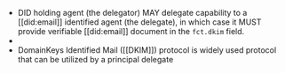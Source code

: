 - DID holding agent (the delegator) MAY delegate capability to a [[did:email]] identified agent (the delegate), in which case it MUST provide verifiable [[did:email]] document in the `fct.dkim` field.
-
- DomainKeys Identified Mail ([[DKIM]]) protocol is widely used protocol that can be utilized by a principal  delegate